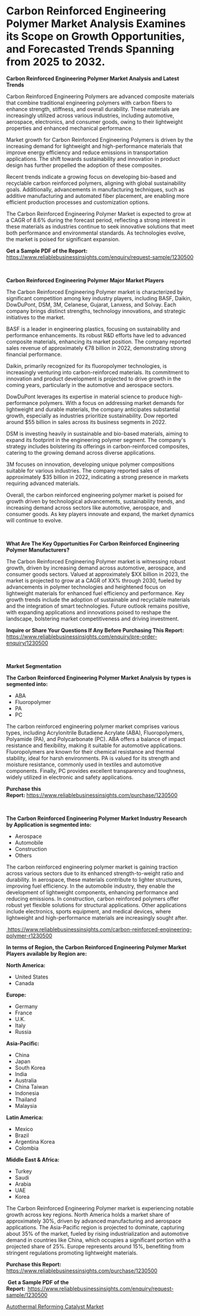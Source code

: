 <p><h1>Carbon Reinforced Engineering Polymer Market Analysis Examines its Scope on Growth Opportunities, and Forecasted Trends Spanning from 2025 to 2032.</h1></p><p><strong>Carbon Reinforced Engineering Polymer Market Analysis and Latest Trends</strong></p>
<p><p>Carbon Reinforced Engineering Polymers are advanced composite materials that combine traditional engineering polymers with carbon fibers to enhance strength, stiffness, and overall durability. These materials are increasingly utilized across various industries, including automotive, aerospace, electronics, and consumer goods, owing to their lightweight properties and enhanced mechanical performance. </p><p>Market growth for Carbon Reinforced Engineering Polymers is driven by the increasing demand for lightweight and high-performance materials that improve energy efficiency and reduce emissions in transportation applications. The shift towards sustainability and innovation in product design has further propelled the adoption of these composites. </p><p>Recent trends indicate a growing focus on developing bio-based and recyclable carbon reinforced polymers, aligning with global sustainability goals. Additionally, advancements in manufacturing techniques, such as additive manufacturing and automated fiber placement, are enabling more efficient production processes and customization options. </p><p>The Carbon Reinforced Engineering Polymer Market is expected to grow at a CAGR of 8.6% during the forecast period, reflecting a strong interest in these materials as industries continue to seek innovative solutions that meet both performance and environmental standards. As technologies evolve, the market is poised for significant expansion.</p></p>
<p><strong>Get a Sample PDF of the Report:&nbsp;</strong> <a href="https://www.reliablebusinessinsights.com/enquiry/request-sample/1230500?utm_campaign=2142&utm_medium=2&utm_source=Github&utm_content=ia&utm_term=03022025&utm_id=carbon-reinforced-engineering-polymer">https://www.reliablebusinessinsights.com/enquiry/request-sample/1230500</a></p>
<p>&nbsp;</p>
<p><strong>Carbon Reinforced Engineering Polymer Major Market Players</strong></p>
<p><p>The Carbon Reinforced Engineering Polymer market is characterized by significant competition among key industry players, including BASF, Daikin, DowDuPont, DSM, 3M, Celanese, Gujarat, Lanxess, and Solvay. Each company brings distinct strengths, technology innovations, and strategic initiatives to the market.</p><p>BASF is a leader in engineering plastics, focusing on sustainability and performance enhancements. Its robust R&D efforts have led to advanced composite materials, enhancing its market position. The company reported sales revenue of approximately €78 billion in 2022, demonstrating strong financial performance.</p><p>Daikin, primarily recognized for its fluoropolymer technologies, is increasingly venturing into carbon-reinforced materials. Its commitment to innovation and product development is projected to drive growth in the coming years, particularly in the automotive and aerospace sectors.</p><p>DowDuPont leverages its expertise in material science to produce high-performance polymers. With a focus on addressing market demands for lightweight and durable materials, the company anticipates substantial growth, especially as industries prioritize sustainability. Dow reported around $55 billion in sales across its business segments in 2022.</p><p>DSM is investing heavily in sustainable and bio-based materials, aiming to expand its footprint in the engineering polymer segment. The company's strategy includes bolstering its offerings in carbon-reinforced composites, catering to the growing demand across diverse applications. </p><p>3M focuses on innovation, developing unique polymer compositions suitable for various industries. The company reported sales of approximately $35 billion in 2022, indicating a strong presence in markets requiring advanced materials.</p><p>Overall, the carbon reinforced engineering polymer market is poised for growth driven by technological advancements, sustainability trends, and increasing demand across sectors like automotive, aerospace, and consumer goods. As key players innovate and expand, the market dynamics will continue to evolve.</p></p>
<p>&nbsp;</p>
<p><strong>What Are The Key Opportunities For Carbon Reinforced Engineering Polymer Manufacturers?</strong></p>
<p><p>The Carbon Reinforced Engineering Polymer market is witnessing robust growth, driven by increasing demand across automotive, aerospace, and consumer goods sectors. Valued at approximately $XX billion in 2023, the market is projected to grow at a CAGR of XX% through 2030, fueled by advancements in polymer technologies and heightened focus on lightweight materials for enhanced fuel efficiency and performance. Key growth trends include the adoption of sustainable and recyclable materials and the integration of smart technologies. Future outlook remains positive, with expanding applications and innovations poised to reshape the landscape, bolstering market competitiveness and driving investment.</p></p>
<p><strong>Inquire or Share Your Questions If Any Before Purchasing This Report:</strong> <a href="https://www.reliablebusinessinsights.com/enquiry/pre-order-enquiry/1230500?utm_campaign=2142&utm_medium=2&utm_source=Github&utm_content=ia&utm_term=03022025&utm_id=carbon-reinforced-engineering-polymer">https://www.reliablebusinessinsights.com/enquiry/pre-order-enquiry/1230500</a></p>
<p>&nbsp;</p>
<p><strong>Market Segmentation</strong></p>
<p><strong>The Carbon Reinforced Engineering Polymer Market Analysis by types is segmented into:</strong></p>
<p><ul><li>ABA</li><li>Fluoropolymer</li><li>PA</li><li>PC</li></ul></p>
<p><p>The carbon reinforced engineering polymer market comprises various types, including Acrylonitrile Butadiene Acrylate (ABA), Fluoropolymers, Polyamide (PA), and Polycarbonate (PC). ABA offers a balance of impact resistance and flexibility, making it suitable for automotive applications. Fluoropolymers are known for their chemical resistance and thermal stability, ideal for harsh environments. PA is valued for its strength and moisture resistance, commonly used in textiles and automotive components. Finally, PC provides excellent transparency and toughness, widely utilized in electronic and safety applications.</p></p>
<p><strong>Purchase this Report:&nbsp;</strong><a href="https://www.reliablebusinessinsights.com/purchase/1230500?utm_campaign=2142&utm_medium=2&utm_source=Github&utm_content=ia&utm_term=03022025&utm_id=carbon-reinforced-engineering-polymer">https://www.reliablebusinessinsights.com/purchase/1230500</a></p>
<p>&nbsp;</p>
<p><strong>The Carbon Reinforced Engineering Polymer Market Industry Research by Application is segmented into:</strong></p>
<p><ul><li>Aerospace</li><li>Automobile</li><li>Construction</li><li>Others</li></ul></p>
<p><p>The carbon reinforced engineering polymer market is gaining traction across various sectors due to its enhanced strength-to-weight ratio and durability. In aerospace, these materials contribute to lighter structures, improving fuel efficiency. In the automobile industry, they enable the development of lightweight components, enhancing performance and reducing emissions. In construction, carbon reinforced polymers offer robust yet flexible solutions for structural applications. Other applications include electronics, sports equipment, and medical devices, where lightweight and high-performance materials are increasingly sought after.</p></p>
<p><a href="https://www.reliablebusinessinsights.com/carbon-reinforced-engineering-polymer-r1230500?utm_campaign=2142&utm_medium=2&utm_source=Github&utm_content=ia&utm_term=03022025&utm_id=carbon-reinforced-engineering-polymer">&nbsp;https://www.reliablebusinessinsights.com/carbon-reinforced-engineering-polymer-r1230500</a></p>
<p><strong>In terms of Region, the Carbon Reinforced Engineering Polymer Market Players available by Region are:</strong></p>
<p>
    <p> <strong> North America: </strong>
        <ul>
            <li>United States</li>
            <li>Canada</li>
        </ul>
        </p> 
    <p> <strong> Europe: </strong>
        <ul>
            <li>Germany</li>
            <li>France</li>
            <li>U.K.</li>
            <li>Italy</li>
            <li>Russia</li>
        </ul>
        </p> 
    <p> <strong> Asia-Pacific: </strong>
        <ul>
            <li>China</li>
            <li>Japan</li>
            <li>South Korea</li>
            <li>India</li>
            <li>Australia</li>
            <li>China Taiwan</li>
            <li>Indonesia</li>
            <li>Thailand</li>
            <li>Malaysia</li>
        </ul>
        </p> 
    <p> <strong> Latin America: </strong>
        <ul>
            <li>Mexico</li>
            <li>Brazil</li>
            <li>Argentina Korea</li>
            <li>Colombia</li>
        </ul>
        </p> 
    <p> <strong> Middle East & Africa: </strong>
        <ul>
            <li>Turkey</li>
            <li>Saudi</li>
            <li>Arabia</li>
            <li>UAE</li>
            <li>Korea</li>
        </ul>
    </p>
    </p>
<p><p>The Carbon Reinforced Engineering Polymer market is experiencing notable growth across key regions. North America holds a market share of approximately 30%, driven by advanced manufacturing and aerospace applications. The Asia-Pacific region is projected to dominate, capturing about 35% of the market, fueled by rising industrialization and automotive demand in countries like China, which occupies a significant portion with a projected share of 25%. Europe represents around 15%, benefiting from stringent regulations promoting lightweight materials.</p></p>
<p><strong>Purchase this Report: </strong><a href="https://www.reliablebusinessinsights.com/purchase/1230500?utm_campaign=2142&utm_medium=2&utm_source=Github&utm_content=ia&utm_term=03022025&utm_id=carbon-reinforced-engineering-polymer">https://www.reliablebusinessinsights.com/purchase/1230500</a></p>
<p>&nbsp;<strong>Get a Sample PDF of the Report:&nbsp;&nbsp;</strong><a href="https://www.reliablebusinessinsights.com/enquiry/request-sample/1230500?utm_campaign=2142&utm_medium=2&utm_source=Github&utm_content=ia&utm_term=03022025&utm_id=carbon-reinforced-engineering-polymer">https://www.reliablebusinessinsights.com/enquiry/request-sample/1230500</a></p>
<p><strong></strong></p>
<p><p><a href="https://github.com/FosterFahey91/Market-Research-Report-List-1/blob/main/autothermal-reforming-catalyst-market.md?utm_campaign=2142&utm_medium=2&utm_source=Github&utm_content=ia&utm_term=03022025&utm_id=carbon-reinforced-engineering-polymer">Autothermal Reforming Catalyst Market</a></p></p>